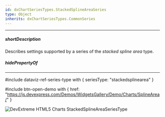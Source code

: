 ```yaml
---
id: dxChartSeriesTypes.StackedSplineAreaSeries
type: Object
inherits: dxChartSeriesTypes.CommonSeries
---
```

---
##### shortDescription
Describes settings supported by a series of the *stacked spline area* type.

##### hidePropertyOf

---
#include dataviz-ref-series-type with { 
    seriesType: "stackedsplinearea"
}

#include btn-open-demo with {
    href: "https://js.devexpress.com/Demos/WidgetsGallery/Demo/Charts/SplineArea/"
}

![DevExtreme HTML5 Charts StackedSplineAreaSeriesType](/images/ChartJS/StackedSplineArea.png)